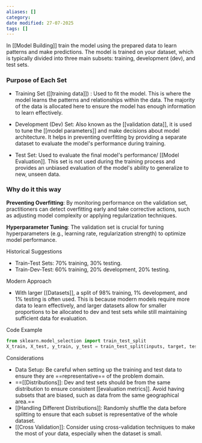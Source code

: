 ```yaml
---
aliases: []
category:
date modified: 27-07-2025
tags: []
---
```

In [[Model Building]] train the model using the prepared data to learn patterns and make predictions. The model is trained on your dataset, which is typically divided into three main subsets: training, development (dev), and test sets.
### Purpose of Each Set

- Training Set ([[training data]]) : Used to fit the model. This is where the model learns the patterns and relationships within the data. The majority of the data is allocated here to ensure the model has enough information to learn effectively.

- Development (Dev) Set: Also known as the [[validation data]], it is used to tune the [[model parameters]] and make decisions about model architecture. It helps in preventing overfitting by providing a separate dataset to evaluate the model's performance during training.

- Test Set: Used to evaluate the final model's performance/ [[Model Evaluation]]. This set is not used during the training process and provides an unbiased evaluation of the model's ability to generalize to new, unseen data.


### Why do it this way

**Preventing Overfitting**: By monitoring performance on the validation set, practitioners can detect overfitting early and take corrective actions, such as adjusting model complexity or applying regularization techniques.

**Hyperparameter Tuning**: The validation set is crucial for tuning hyperparameters (e.g., learning rate, regularization strength) to optimize model performance.

Historical Suggestions
- Train-Test Sets: 70% training, 30% testing.
- Train-Dev-Test: 60% training, 20% development, 20% testing.

Modern Approach
- With larger [[Datasets]], a split of 98% training, 1% development, and 1% testing is often used. This is because modern models require more data to learn effectively, and larger datasets allow for smaller proportions to be allocated to dev and test sets while still maintaining sufficient data for evaluation.

Code Example
```python
from sklearn.model_selection import train_test_split
X_train, X_test, y_train, y_test = train_test_split(inputs, target, test_size=0.3)
```

Considerations
- Data Setup: Be careful when setting up the training and test data to ensure they are ==representative== of the problem domain.
- ==[[Distributions]]: Dev and test sets should be from the same distribution to ensure consistent [[evaluation metrics]]. Avoid having subsets that are biased, such as data from the same geographical area.==
- [[Handling Different Distributions]]: Randomly shuffle the data before splitting to ensure that each subset is representative of the whole dataset.
- [[Cross Validation]]: Consider using cross-validation techniques to make the most of your data, especially when the dataset is small.



